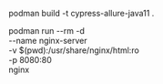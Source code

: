 podman build -t cypress-allure-java11 .


podman run --rm -d \
  --name nginx-server \
  -v $(pwd):/usr/share/nginx/html:ro \
  -p 8080:80 \
  nginx
